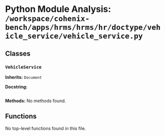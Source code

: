 # Python Module Analysis: `/workspace/cohenix-bench/apps/hrms/hrms/hr/doctype/vehicle_service/vehicle_service.py`

## Classes

### `VehicleService`
**Inherits:** `Document`


**Docstring:**
```

```

**Methods:**
No methods found.




## Functions

No top-level functions found in this file.
